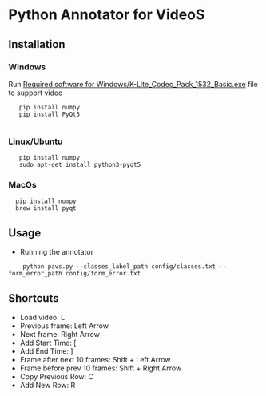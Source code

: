 # Python Annotator for VideoS

## Installation
 ### Windows
 Run [Required software for Windows/K-Lite_Codec_Pack_1532_Basic.exe](https://github.com/dyfanmo/exercise_video_annotator/blob/main/Required%20software%20for%20Windows/K-Lite_Codec_Pack_1532_Basic.exe) file to support video
  ```
     pip install numpy
     pip install PyQt5
    
```


 ### Linux/Ubuntu
  ```
     pip install numpy
     sudo apt-get install python3-pyqt5
```
 ### MacOs
   ```
     pip install numpy
     brew install pyqt
```
 
## Usage
   * Running the annotator
 ```
     python pavs.py --classes_label_path config/classes.txt --form_error_path config/form_error.txt 

```

## Shortcuts
- Load video: L
- Previous frame: Left Arrow
- Next frame: Right Arrow
- Add Start Time: [
- Add End Time: ]
- Frame after next 10 frames: Shift + Left Arrow
- Frame before prev 10 frames: Shift + Right Arrow
- Copy Previous Row: C
- Add New Row: R

